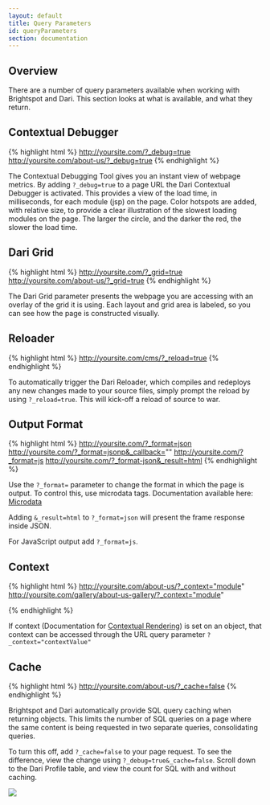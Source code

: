 ```yaml
---
layout: default
title: Query Parameters
id: queryParameters
section: documentation
---
```

<div markdown="1" class="span12">

## Overview

There are a number of query parameters available when working with Brightspot and Dari. This section looks at what is available, and what they return.

## Contextual Debugger

{% highlight html %}
http://yoursite.com/?_debug=true
http://yoursite.com/about-us/?_debug=true
{% endhighlight %}

The Contextual Debugging Tool gives you an instant view of webpage metrics. By adding `?_debug=true` to a page URL the Dari Contextual Debugger is activated. This provides a view of the load time, in milliseconds, for each module (jsp) on the page. Color hotspots are added, with relative size, to provide a clear illustration of the slowest loading modules on the page. The larger the circle, and the darker the red, the slower the load time. 

## Dari Grid

{% highlight html %}
http://yoursite.com/?_grid=true
http://yoursite.com/about-us/?_grid=true
{% endhighlight %}

The Dari Grid parameter presents the webpage you are accessing with an overlay of the grid it is using. Each layout and grid area is labeled, so you can see how the page is constructed visually.

## Reloader

{% highlight html %}
http://yoursite.com/cms/?_reload=true
{% endhighlight %}

To automatically trigger the Dari Reloader, which compiles and redeploys any new changes made to your source files, simply prompt the reload by using `?_reload=true`. This will kick-off a reload of source to war.

## Output Format

{% highlight html %}
http://yoursite.com/?_format=json
http://yoursite.com/?_format=jsonp&_callback=""
http://yoursite.com/?_format=js
http://yoursite.com/?_format-json&_result=html
{% endhighlight %}

Use the `?_format=` parameter to change the format in which the page is output. To control this, use microdata tags. Documentation available here: [Microdata](/microdata.html)

Adding `&_result=html` to `?_format=json` will present the frame response inside JSON.

For JavaScript output add `?_format=js`.

## Context

{% highlight html %}
http://yoursite.com/about-us/?_context="module"
http://yoursite.com/gallery/about-us-gallery/?_context="module"

{% endhighlight %}

If context (Documentation for [Contextual Rendering](/contextual-rendering.html)) is set on an object, that context can be accessed through the URL query parameter `?_context="contextValue"`

## Cache

{% highlight html %}
http://yoursite.com/about-us/?_cache=false
{% endhighlight %}

Brightspot and Dari automatically provide SQL query caching when returning objects. This limits the number of SQL queries on a page where the same content is being requested in two separate queries, consolidating queries. 

To turn this off, add `?_cache=false` to your page request. To see the difference, view the change using `?_debug=true&_cache=false`. Scroll down to the Dari Profile table, and view the count for SQL with and without caching.

![](http://docs.brightspot.s3.amazonaws.com/cache-testing.png)


</div>